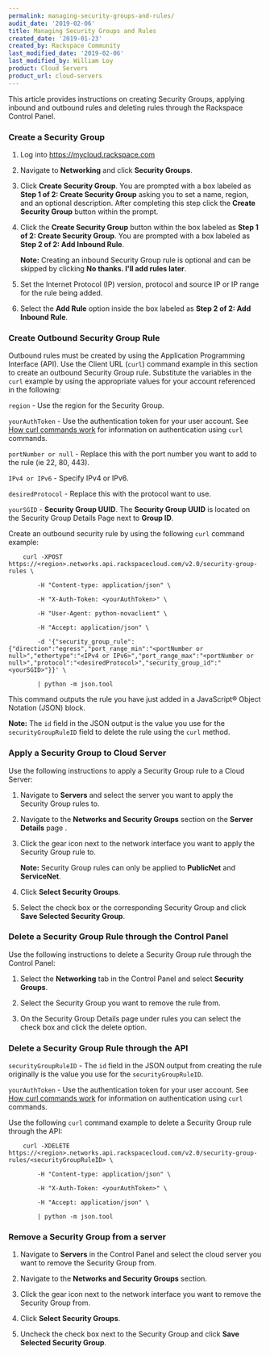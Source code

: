 ```yaml
---
permalink: managing-security-groups-and-rules/
audit_date: '2019-02-06'
title: Managing Security Groups and Rules
created_date: '2019-01-23'
created_by: Rackspace Community
last_modified_date: '2019-02-06'
last_modified_by: William Loy
product: Cloud Servers
product_url: cloud-servers
---
```


This article provides instructions on creating Security Groups, applying inbound and outbound rules and deleting rules through the Rackspace Control Panel.

### Create a Security Group
1. Log into https://mycloud.rackspace.com

2.  Navigate to **Networking** and click **Security Groups**.

3.  Click **Create Security Group**. You are prompted with a box labeled as **Step 1 of 2: Create Security Group** asking you to set a name, region, and an optional description. After completing this step click the **Create Security Group** button within the prompt.

4.  Click the **Create Security Group** button within the box labeled as **Step 1 of 2: Create Security Group**. You are prompted with a box labeled as **Step 2 of 2: Add Inbound Rule**.

    **Note:** Creating an inbound Security Group rule is optional and can be skipped by clicking **No thanks. I'll add rules later**.

5. Set the Internet Protocol (IP) version, protocol and source IP or IP range for the rule being added.

6. Select the **Add Rule** option inside the box labeled as **Step 2 of 2: Add Inbound Rule**.

### Create Outbound Security Group Rule

Outbound rules must be created by using the Application Programming Interface (API). Use the Client URL (`curl`) command example in this section to create an outbound Security Group rule. Substitute the variables in the `curl` example by using the appropriate values for your account referenced in the following:

`region` - Use the region for the Security Group.

`yourAuthToken` - Use the authentication token for your user account. See [How curl commands work](https://developer.rackspace.com/docs/cloud-networks/v2/getting-started/send-request-ovw/#how-curl-commands-work) for information on authentication using `curl` commands.

`portNumber or null` - Replace this with the port number you want to add to the rule (ie 22, 80, 443).

`IPv4 or IPv6` - Specify IPv4 or IPv6.

`desiredProtocol` - Replace this with the protocol want to use.

`yourSGID` - **Security Group UUID**. The **Security Group UUID** is located on the Security Group Details Page next to **Group ID**.

Create an outbound security rule by using the following `curl` command example:

        curl -XPOST https://<region>.networks.api.rackspacecloud.com/v2.0/security-group-rules \

            -H "Content-type: application/json" \

            -H "X-Auth-Token: <yourAuthToken>" \

            -H "User-Agent: python-novaclient" \

            -H "Accept: application/json" \

            -d '{"security_group_rule":{"direction":"egress","port_range_min":"<portNumber or null>","ethertype":"<IPv4 or IPv6>","port_range_max":"<portNumber or null>","protocol":"<desiredProtocol>","security_group_id":"<yourSGID>"}}' \

            | python -m json.tool


This command outputs the rule you have just added in a JavaScript&reg; Object Notation (JSON) block.

**Note:** The `id` field in the JSON output is the value you use for the `securityGroupRuleID` field to delete the rule using the `curl` method.

### Apply a Security Group to Cloud Server

Use the following instructions to apply a Security Group rule to a Cloud Server:

1. Navigate to **Servers** and select the server you want to apply the Security Group rules to.

2. Navigate to the **Networks and Security Groups** section on the **Server Details** page .

3. Click the gear icon next to the network interface you want to apply the Security Group rule to.

    **Note:** Security Group rules can only be applied to **PublicNet** and **ServiceNet**.

4. Click **Select Security Groups**.

5. Select the check box or the corresponding Security Group and click **Save Selected Security Group**.



### Delete a Security Group Rule through the Control Panel

Use the following instructions to delete a Security Group rule through the Control Panel:

1. Select the **Networking** tab in the Control Panel and select **Security Groups**.

2. Select the Security Group you want to remove the rule from.

3. On the Security Group Details page under rules you can select the check box and click the delete option.

### Delete a Security Group Rule through the API

`securityGroupRuleID` - The `id` field in the JSON output from creating the rule originally is the value you use for the `securityGroupRuleID`.

`yourAuthToken` - Use the authentication token for your user account. See [How curl commands work](https://developer.rackspace.com/docs/cloud-networks/v2/getting-started/send-request-ovw/#how-curl-commands-work) for information on authentication using `curl` commands.

Use the following `curl` command example to delete a Security Group rule through the API:

        curl -XDELETE https://<region>.networks.api.rackspacecloud.com/v2.0/security-group-rules/<securityGroupRuleID> \

            -H "Content-type: application/json" \

            -H "X-Auth-Token: <yourAuthToken>" \

            -H "Accept: application/json" \

            | python -m json.tool

### Remove a Security Group from a server

1. Navigate to **Servers** in the Control Panel and select the cloud server you want to remove the Security Group from.

2. Navigate to the **Networks and Security Groups** section.

3. Click the gear icon next to the network interface you want to remove the Security Group from.

4. Click **Select Security Groups**.

5. Uncheck the check box next to the Security Group and click **Save Selected Security Group**.
